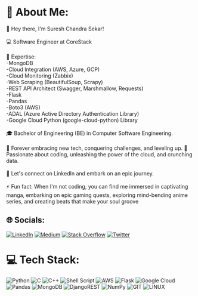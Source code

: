 # 💫 About Me:
👋 Hey there, I'm Suresh Chandra Sekar!<br><br>💻 Software Engineer at CoreStack<br><br>🔧 Expertise:<br>-MongoDB<br>-Cloud Integration (AWS, Azure, GCP)<br>-Cloud Monitoring (Zabbix)<br>-Web Scraping (BeautifulSoup, Scrapy)<br>-REST API Architect (Swagger, Marshmallow, Requests)<br>-Flask<br>-Pandas<br>-Boto3 (AWS)<br>-ADAL (Azure Active Directory Authentication Library)<br>-Google Cloud Python (google-cloud-python) Library<br><br>🎓 Bachelor of Engineering (BE) in Computer Software Engineering.<br><br>🌱 Forever embracing new tech, conquering challenges, and leveling up. 🚀 Passionate about coding, unleashing the power of the cloud, and crunching data.<br><br>💼 Let's connect on LinkedIn and embark on an epic journey.<br><br>⚡ Fun fact: When I'm not coding, you can find me immersed in captivating manga, embarking on epic gaming quests, exploring mind-bending anime series, and creating beats that make your soul groove


## 🌐 Socials:
[![LinkedIn](https://img.shields.io/badge/LinkedIn-%230077B5.svg?logo=linkedin&logoColor=white)](https://linkedin.com/in/sureshchandrasekar) [![Medium](https://img.shields.io/badge/Medium-12100E?logo=medium&logoColor=white)](https://medium.com/@https://medium.com/@sureshchandrasekar) [![Stack Overflow](https://img.shields.io/badge/-Stackoverflow-FE7A16?logo=stack-overflow&logoColor=white)](https://stackoverflow.com/users/https://stackoverflow.com/users/8455147/suresh-chandra-sekar) [![Twitter](https://img.shields.io/badge/Twitter-%231DA1F2.svg?logo=Twitter&logoColor=white)](https://twitter.com/ChennaiProgramr) 

# 💻 Tech Stack:
![Python](https://img.shields.io/badge/python-3670A0?style=for-the-badge&logo=python&logoColor=ffdd54) ![C](https://img.shields.io/badge/c-%2300599C.svg?style=for-the-badge&logo=c&logoColor=white) ![C++](https://img.shields.io/badge/c++-%2300599C.svg?style=for-the-badge&logo=c%2B%2B&logoColor=white)  ![Shell Script](https://img.shields.io/badge/shell_script-%23121011.svg?style=for-the-badge&logo=gnu-bash&logoColor=white) ![AWS](https://img.shields.io/badge/AWS-%23FF9900.svg?style=for-the-badge&logo=amazon-aws&logoColor=white) ![Flask](https://img.shields.io/badge/flask-%23000.svg?style=for-the-badge&logo=flask&logoColor=white) ![Google Cloud](https://img.shields.io/badge/Google%20Cloud-%234285F4.svg?style=for-the-badge&logo=google-cloud&logoColor=white) ![Pandas](https://img.shields.io/badge/pandas-%23150458.svg?style=for-the-badge&logo=pandas&logoColor=white) ![MongoDB](https://img.shields.io/badge/MongoDB-%234ea94b.svg?style=for-the-badge&logo=mongodb&logoColor=white) ![DjangoREST](https://img.shields.io/badge/DJANGO-REST-ff1709?style=for-the-badge&logo=django&logoColor=white&color=ff1709&labelColor=gray) ![NumPy](https://img.shields.io/badge/numpy-%23013243.svg?style=for-the-badge&logo=numpy&logoColor=white) ![GIT](https://img.shields.io/badge/Git-fc6d26?style=for-the-badge&logo=git&logoColor=white) ![LINUX](https://img.shields.io/badge/Linux-FCC624?style=for-the-badge&logo=linux&logoColor=black)
